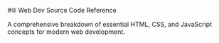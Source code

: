 #🌐 Web Dev Source Code Reference

A comprehensive breakdown of essential HTML, CSS, and JavaScript concepts for modern web development.